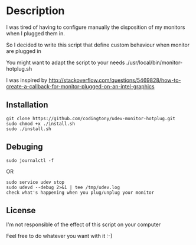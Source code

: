 # Description

I was tired of having to configure manually the disposition of my monitors when I plugged them in.

So I decided to write this script that define custom behaviour when monitor are plugged in

You might want to adapt the script to your needs ./usr/local/bin/monitor-hotplug.sh

I was inspired by http://stackoverflow.com/questions/5469828/how-to-create-a-callback-for-monitor-plugged-on-an-intel-graphics

## Installation
  ```
  git clone https://github.com/codingtony/udev-monitor-hotplug.git
  sudo chmod +x ./install.sh
  sudo ./install.sh
  ```

## Debuging
  ```
  sudo journalctl -f
  ```

  OR

  ```
  sudo service udev stop
  sudo udevd --debug 2>&1 | tee /tmp/udev.log
  check what's happening when you plug/unplug your monitor
  ```

## License

I'm not responsible of the effect of this script on your computer

Feel free to do whatever you want with it :-)
